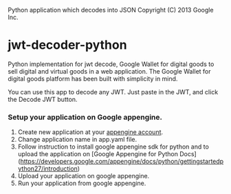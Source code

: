 Python application which decodes into JSON  Copyright (C) 2013 Google Inc.

jwt-decoder-python
================================

Python implementation for jwt decode, Google Wallet for digital goods to sell
digital and virtual goods in a web application. The Google Wallet for digital
goods platform has been built with simplicity in mind.

You can use this app to decode any JWT. Just paste in the JWT,
and click the Decode JWT button.

### Setup your application on Google appengine.
1. Create new application at your [appengine account](https://appengine.google.com).
2. Change application name in app.yaml file.
3. Follow instruction to install google appengine sdk for python and
   to upload the application on [Google Appengine for Python Docs]
   (https://developers.google.com/appengine/docs/python/gettingstartedpython27/introduction)
4. Upload your application on google appengine.
5. Run your application from google appengine.
